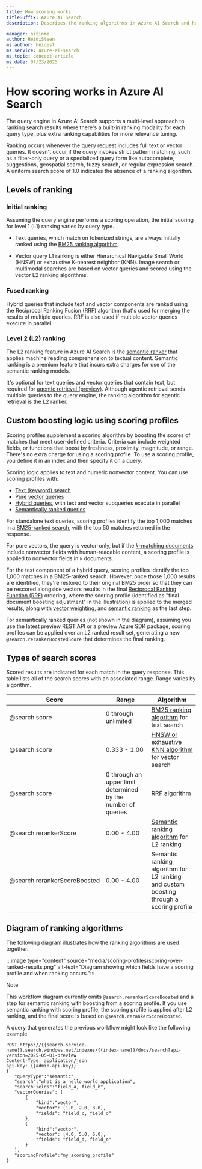 ```yaml
---
title: How scoring works
titleSuffix: Azure AI Search
description: Describes the ranking algorithms in Azure AI Search and how to use them together.

manager: nitinme
author: HeidiSteen
ms.author: heidist
ms.service: azure-ai-search
ms.topic: concept-article
ms.date: 07/23/2025
---
```


# How scoring works in Azure AI Search

The query engine in Azure AI Search supports a multi-level approach to ranking search results where there's a built-in ranking modality for each query type, plus extra ranking capabilities for more relevance tuning.

Ranking occurs whenever the query request includes full text or vector queries. It doesn't occur if the query invokes strict pattern matching, such as a filter-only query or a specialized query form like autocomplete, suggestions, geospatial search, fuzzy search, or regular expression search. A uniform search score of 1.0 indicates the absence of a ranking algorithm.

## Levels of ranking

### Initial ranking

Assuming the query engine performs a scoring operation, the initial scoring for level 1 (L1) ranking varies by query type.

+ Text queries, which match on tokenized strings, are always initially ranked using the [BM25 ranking algorithm](index-similarity-and-scoring.md).

+ Vector query L1 ranking is either Hierarchical Navigable Small World (HNSW) or exhaustive K-nearest neighbor (KNN). Image search or multimodal searches are based on vector queries and scored using the vector L2 ranking algorithms.

### Fused ranking

Hybrid queries that include text and vector components are ranked using the Reciprocal Ranking Fusion (RRF) algorithm that's used for merging the results of multiple queries. RRF is also used if multiple vector queries execute in parallel.

### Level 2 (L2) ranking

The L2 ranking feature in Azure AI Search is the [semantic ranker](semantic-search-overview.md) that applies machine reading comprehension to textual content. Semantic ranking is a premium feature that incurs extra charges for use of the semantic ranking models. 

It's optional for text queries and vector queries that contain text, but required for [agentic retrieval (preview)](search-agentic-retrieval-concept.md). Although agentic retrieval sends multiple queries to the query engine, the ranking algorithm for agentic retrieval is the L2 ranker.

## Custom boosting logic using scoring profiles

Scoring profiles supplement a scoring algorithm by boosting the scores of matches that meet user-defined criteria. Criteria can include weighted fields, or functions that boost by freshness, proximity, magnitude, or range. There's no extra charge for using a scoring profile. To use a scoring profile, you define it in an index and then specify it on a query. 

Scoring logic applies to text and numeric nonvector content. You can use scoring profiles with:

+ [Text (keyword) search](search-query-create.md)
+ [Pure vector queries](vector-search-how-to-query.md)
+ [Hybrid queries](hybrid-search-how-to-query.md), with text and vector subqueries execute in parallel
+ [Semantically ranked queries](semantic-how-to-query-request.md)

For standalone text queries, scoring profiles identify the top 1,000 matches in a [BM25-ranked search](index-similarity-and-scoring.md), with the top 50 matches returned in the response.

For pure vectors, the query is vector-only, but if the [*k*-matching documents](vector-search-ranking.md) include nonvector fields with human-readable content, a scoring profile is applied to nonvector fields in `k` documents. 

For the text component of a hybrid query, scoring profiles identify the top 1,000 matches in a BM25-ranked search. However, once those 1,000 results are identified, they're restored to their original BM25 order so that they can be rescored alongside vectors results in the final [Reciprocal Ranking Function (RRF)](hybrid-search-ranking.md) ordering, where the scoring profile (identified as "final document boosting adjustment" in the illustration) is applied to the merged results, along with [vector weighting](vector-search-how-to-query.md#vector-weighting), and [semantic ranking](semantic-search-overview.md) as the last step.

For semantically ranked queries (not shown in the diagram), assuming you use the latest preview REST API or a preview Azure SDK package, scoring profiles can be applied over an L2 ranked result set, generating a new `@search.rerankerBoostedScore` that determines the final ranking.

## Types of search scores

Scored results are indicated for each match in the query response. This table lists all of the search scores with an associated range. Range varies by algorithm.

| Score | Range | Algorithm|
|-------|-------|-------------|
| @search.score | 0 through unlimited | [BM25 ranking algorithm](index-similarity-and-scoring.md#scores-in-a-text-results) for text search |
| @search.score | 0.333 - 1.00 | [HNSW or exhaustive KNN algorithm](vector-search-ranking.md#scores-in-a-vector-search-results) for vector search |
| @search.score | 0 through an upper limit determined by the number of queries | [RRF algorithm](hybrid-search-ranking.md#scores-in-a-hybrid-search-results) |
| @search.rerankerScore | 0.00 - 4.00 | [Semantic ranking algorithm](semantic-search-overview.md#how-ranking-is-scored) for L2 ranking |
| @search.rerankerScoreBoosted | 0.00 - 4.00 | Semantic ranking algorithm for L2 ranking and custom boosting through a scoring profile |

## Diagram of ranking algorithms

The following diagram illustrates how the ranking algorithms are used together.

:::image type="content" source="media/scoring-profiles/scoring-over-ranked-results.png" alt-text="Diagram showing which fields have a scoring profile and when ranking occurs.":::

> [!NOTE]
> This workflow diagram currently omits `@search.rerankerScoreBoosted` and a step for semantic ranking with boosting from a scoring profile. If you use semantic ranking with scoring profile, the scoring profile is applied after L2 ranking, and the final score is based on `@search.rerankerScoreBoosted`.

A query that generates the previous workflow might look like the following example.

```http
POST https://{{search-service-name}}.search.windows.net/indexes/{{index-name}}/docs/search?api-version=2025-05-01-preview
Content-Type: application/json
api-key: {{admin-api-key}}
{
   "queryType":"semantic",
   "search":"what is a hello world application",
   "searchFields":"field_a, field_b",
   "vectorQueries": [
       {
           "kind":"vector",
           "vector": [1.0, 2.0, 3.0],
           "fields": "field_c, field_d"
       },
       {
           "kind":"vector",
           "vector": [4.0, 5.0, 6.0],
           "fields": "field_d, field_e"
       }
   ],
   "scoringProfile":"my_scoring_profile"
}
```